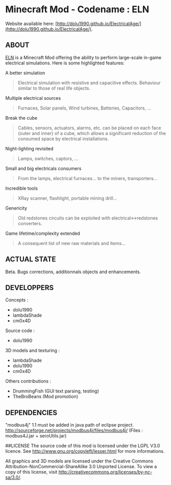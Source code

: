 Minecraft Mod - Codename : ELN
==============================

Website available here: [http://dolu1990.github.io/ElectricalAge/](http://dolu1990.github.io/ElectricalAge/).

## ABOUT
[ELN](https://github.com/Dolu1990/eln) is a Minecraft Mod offering the ability to perform large-scale in-game electrical simulations. Here is some highlighted features:

A better simulation
> Electrical simulation with resistive and capacitive effects. Behaviour similar to those of real life objects.
	
Multiple electrical sources
> Furnaces, Solar panels, Wind turbines, Batteries, Capacitors, ...
	
Break the cube
> Cables, sensors, actuators, alarms, etc. can be placed on each face (outer and inner) of a cube, which allows a significant reduction of the consumed space by electrical installations.
	
Night-lighting revisited
> Lamps, switches, captors, ...
	
Small and big electricals consumers
> From the lamps, electrical furnaces... to the miners, transporters...

Incredible tools
> XRay scanner, flashlight, portable mining drill...

Genericity
> Old redstones circuits can be exploited with electrical<->redstones converters.
	
Game lifetime/complexity extended
> A consequent list of new raw materials and items...

## ACTUAL STATE
Beta. Bugs corrections, additionnals objects and enhancements.

## DEVELOPPERS
Concepts :
- dolu1990
- lambdaShade
- cm0x4D

Source code :
- dolu1990

3D models and texturing :
- lambdaShade
- dolu1990
- cm0x4D

Others contributions :
- DrummingFish (GUI text parsing, testing)
- TheBroBeans (Mod promotion)

## DEPENDENCIES
"modbus4j" 1.1 must be added in java path of eclipse project.
http://sourceforge.net/projects/modbus4j/files/modbus4j/
(Files : modbus4J.jar + seroUtils.jar)

##LICENSE
The source code of this mod is licensed under the LGPL V3.0 licence. See http://www.gnu.org/copyleft/lesser.html for more informations.

All graphics and 3D models are licensed under the Creative Commons Attribution-NonCommercial-ShareAlike 3.0 Unported License. To view a copy of this license, visit http://creativecommons.org/licenses/by-nc-sa/3.0/.
